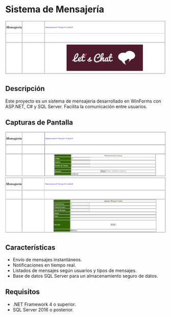 # Sistema de Mensajería

![Logo del Proyecto](https://github.com/ezequielsilvauy/SistemaMensajeria/blob/main/Screenshot%202023-09-27%20101244.png?raw=true)

## Descripción

Este proyecto es un sistema de mensajería desarrollado en WinForms con ASP.NET, C# y SQL Server. Facilita la comunicación entre usuarios.

## Capturas de Pantalla

![Captura de Pantalla 1](https://github.com/ezequielsilvauy/SistemaMensajeria/blob/main/Screenshot%202023-09-27%20101254.png?raw=true)
![Captura de Pantalla 2](https://github.com/ezequielsilvauy/SistemaMensajeria/blob/main/Screenshot%202023-09-27%20101303.png?raw=true)

## Características

- Envío de mensajes instantáneos.
- Notificaciones en tiempo real.
- Listados de mensajes según usuarios y tipos de mensajes.
- Base de datos SQL Server para un almacenamiento seguro de datos.

## Requisitos

- .NET Framework 4 o superior.
- SQL Server 2016 o posterior.
